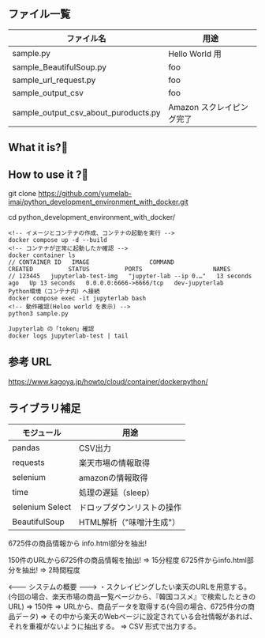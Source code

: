 ## ファイル一覧
| ファイル名 | 用途 |
| -------- | -------- |
| sample.py | Hello World 用 |
| sample_BeautifulSoup.py | foo |
| sample_url_request.py | foo |
| sample_output_csv | foo |
| sample_output_csv_about_puroducts.py | Amazon スクレイピング完了 |

## What it is?🧐



## How to use it ?🧐
<!-- 環境構築 -->
git clone https://github.com/yumelab-imai/python_development_environment_with_docker.git

cd python_development_environment_with_docker/
<!--  root  -->
```
<!-- イメージとコンテナの作成、コンテナの起動を実行 -->
docker compose up -d --build
<!-- コンテナが正常に起動したか確認 -->
docker container ls
// CONTAINER ID   IMAGE                 COMMAND                  CREATED          STATUS          PORTS                    NAMES
// 123445   jupyterlab-test-img   "jupyter-lab --ip 0.…"   13 seconds ago   Up 13 seconds   0.0.0.0:6666->6666/tcp   dev-jupyterlab
Python環境（コンテナ内）へ接続
docker compose exec -it jupyterlab bash
<!-- 動作確認(Heloo world を表示) -->
python3 sample.py
```

```
Jupyterlab の「token」確認
docker logs jupyterlab-test | tail
```


## 参考 URL
https://www.kagoya.jp/howto/cloud/container/dockerpython/


## ライブラリ補足
| モジュール | 用途 |
| -------- | -------- |
| pandas | CSV出力 |
| requests | 楽天市場の情報取得 |
| selenium | amazonの情報取得 |
| time | 処理の遅延（sleep） |
| selenium Select | ドロップダウンリストの操作 |
| BeautifulSoup | HTML解析（"味噌汁生成"） |


6725件の商品情報から
info.html部分を抽出!

150件のURLから6725件の商品情報を抽出! => 15分程度
6725件からinfo.html部分を抽出! => 2時間程度

<--- システムの概要 --->
・スクレイピングしたい楽天のURLを用意する。(今回の場合、楽天市場の商品一覧ページから、『韓国コスメ』で検索したときのURL) => 150件
=> URLから、商品データを取得する(今回の場合、6725件分の商品データ)
=> その中から楽天のWebページに設定されている会社情報があれば、それを重複がないように抽出する。
=> CSV 形式で出力する。
